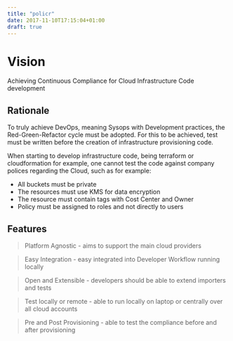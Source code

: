 ```yaml
---
title: "policr"
date: 2017-11-10T17:15:04+01:00
draft: true
---
```


 # Vision
 Achieving Continuous Compliance for Cloud Infrastructure Code development


## Rationale

 To truly achieve DevOps, meaning Sysops with Development practices, the Red-Green-Refactor cycle must be adopted.
 For this to be achieved, test must be written before the creation of infrastructure provisioning code.

 When starting to develop infrastructure code, being terraform or cloudformation for example, one cannot test the code
 against company polices regarding the Cloud, such as for example:

 * All buckets must be private
 * The resources must use KMS for data encryption
 * The resource must contain tags with Cost Center and Owner
 * Policy must be assigned to roles and not directly to users


## Features

 > Platform Agnostic - aims to support the main cloud providers

 > Easy Integration - easy integrated into Developer Workflow running locally

 > Open and Extensible - developers should be able to extend importers and tests

 > Test locally or remote - able to run locally on laptop or centrally over all cloud accounts

 > Pre and Post Provisioning - able to test the compliance before and after provisioning